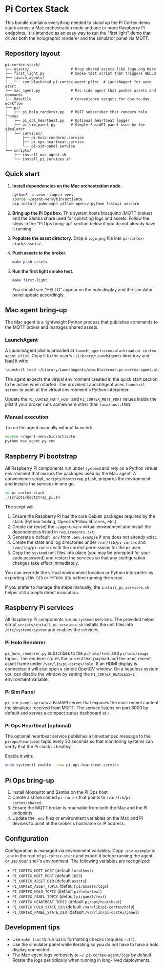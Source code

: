 # Pi Cortex Stack

This bundle contains everything needed to stand up the Pi Cortex demo stack
across a Mac orchestration node and one or more Raspberry Pi endpoints. It is
intended as an easy way to run the "first light" demo that drives both the
holographic renderer and the simulator panel via MQTT.

## Repository layout

```
pi-cortex-stack/
├── assets/                   # Drop shared assets like logo.png here
├── first_light.py            # Smoke test script that triggers HELLO
├── launch_agents/
│   └── com.blackroad.pi-cortex-agent.plist  # LaunchAgent for auto start
├── mac_agent.py              # Mac-side agent that pushes assets and commands
├── Makefile                  # Convenience targets for day-to-day workflow
├── pi/
│   ├── pi_holo_renderer.py   # MQTT subscriber that renders holo frames
│   ├── pi_ops_heartbeat.py   # Optional heartbeat logger
│   ├── pi_sim_panel.py       # Simple FastAPI panel used by the simulator
│   └── services/
│       ├── pi-holo-renderer.service
│       ├── pi-ops-heartbeat.service
│       └── pi-sim-panel.service
└── scripts/
    ├── install_mac_agent.sh
    └── install_pi_services.sh
```

## Quick start

1. **Install dependencies on the Mac orchestration node.**

   ```bash
   python3 -m venv ~/agent-venv
   source ~/agent-venv/bin/activate
   pip install paho-mqtt pillow opencv-python fastapi uvicorn
   ```

2. **Bring up the Pi Ops box.** This system hosts Mosquitto (MQTT broker) and
   the Samba share used for collecting logs and assets. Follow the steps in the
   "Pi Ops bring-up" section below if you do not already have it running.

3. **Populate the asset directory.** Drop a `logo.png` file into
   `pi-cortex-stack/assets/`.

4. **Push assets to the broker.**

   ```bash
   make push-assets
   ```

5. **Run the first light smoke test.**

   ```bash
   make first-light
   ```

   You should see "HELLO" appear on the holo display and the simulator panel
   update accordingly.

## Mac agent bring-up

The Mac agent is a lightweight Python process that publishes commands to the
MQTT broker and manages shared assets.

### LaunchAgent

A LaunchAgent plist is provided at
`launch_agents/com.blackroad.pi-cortex-agent.plist`. Copy it to the user's
`~/Library/LaunchAgents` directory and load it with:

```bash
launchctl load ~/Library/LaunchAgents/com.blackroad.pi-cortex-agent.plist
```

The agent expects the virtual environment created in the quick start section to
be active when started. The provided LaunchAgent uses `launchctl setenv` to
point at the virtual environment's Python interpreter.

Update the `PI_CORTEX_MQTT_HOST` and `PI_CORTEX_MQTT_PORT` values inside the
plist if your broker runs somewhere other than `localhost:1883`.

### Manual execution

To run the agent manually without launchd:

```bash
source ~/agent-venv/bin/activate
python mac_agent.py run
```

## Raspberry Pi bootstrap

All Raspberry Pi components run under `systemd` and rely on a Python virtual
environment that mirrors the packages used by the Mac agent. A convenience
script, `scripts/bootstrap_pi.sh`, prepares the environment and installs the
services in one go.

```bash
cd pi-cortex-stack
./scripts/bootstrap_pi.sh
```

The script will:

1. Ensure the Raspberry Pi has the core Debian packages required by the stack
   (Python tooling, OpenCV/Pillow libraries, etc.).
2. Create (or reuse) the `~/agent-venv` virtual environment and install the
   dependencies listed in `requirements.txt`.
3. Generate a default `.env` from `.env.example` if one does not already
   exist.
4. Create the state and log directories under `/var/lib/pi-cortex` and
   `/var/log/pi-cortex` with the correct permissions for the `pi` user.
5. Copy the `systemd` unit files into place (you may be prompted for your sudo
   password) and restart the services so that any configuration changes take
   effect immediately.

You can override the virtual environment location or Python interpreter by
exporting `VENV_DIR` or `PYTHON_BIN` before running the script.

If you prefer to manage the steps manually, the `install_pi_services.sh` helper
still accepts direct invocation.

## Raspberry Pi services

All Raspberry Pi components run as `systemd` services. The provided helper
script `scripts/install_pi_services.sh` installs the unit files into
`/etc/systemd/system` and enables the services.

### Pi Holo Renderer

`pi_holo_renderer.py` subscribes to the `pi/holo/text` and `pi/holo/image`
topics. The renderer stores the current text payload and the most recent asset
frame under `/var/lib/pi-cortex/holo`. If an HDMI display is connected it will
also open a simple OpenCV window. On a headless system you can disable the
window by setting the `PI_CORTEX_HEADLESS=1` environment variable.

### Pi Sim Panel

`pi_sim_panel.py` runs a FastAPI server that exposes the most recent content the
simulator received from MQTT. The service listens on port 8000 by default and
serves a compact status dashboard at `/`.

### Pi Ops Heartbeat (optional)

The optional heartbeat service publishes a timestamped message to the
`pi/ops/heartbeat` topic every 30 seconds so that monitoring systems can verify
that the Pi stack is healthy.

Enable it with:

```bash
sudo systemctl enable --now pi-ops-heartbeat.service
```

## Pi Ops bring-up

1. Install Mosquitto and Samba on the Pi Ops host.
2. Create a share named `pi-cortex` that points to `/var/lib/pi-cortex/shared`.
3. Ensure the MQTT broker is reachable from both the Mac and the Pi endpoints.
4. Update the `.env` files or environment variables on the Mac and Pi devices to
   point at the broker's hostname or IP address.

## Configuration

Configuration is managed via environment variables. Copy `.env.example` to
`.env` in the root of `pi-cortex-stack` and export it before running the agent,
or use your shell's environment. The following variables are recognized:

- `PI_CORTEX_MQTT_HOST` (default `localhost`)
- `PI_CORTEX_MQTT_PORT` (default `1883`)
- `PI_CORTEX_ASSET_DIR` (default `assets`)
- `PI_CORTEX_ASSET_TOPIC` (default `pi/assets/logo`)
- `PI_CORTEX_HOLO_TOPIC` (default `pi/holo/text`)
- `PI_CORTEX_PANEL_TOPIC` (default `pi/panel/text`)
- `PI_CORTEX_HEARTBEAT_TOPIC` (default `pi/ops/heartbeat`)
- `PI_CORTEX_HOLO_STATE_DIR` (default `/var/lib/pi-cortex/holo`)
- `PI_CORTEX_PANEL_STATE_DIR` (default `/var/lib/pi-cortex/panel`)

## Development tips

- Use `make lint` to run basic formatting checks (requires `ruff`).
- Use the simulator panel while iterating so you do not have to have a holo
  display connected.
- The Mac agent logs verbosely to `~/.pi-cortex-agent/logs` by default. Rotate
  the logs periodically when running in long-lived deployments.

